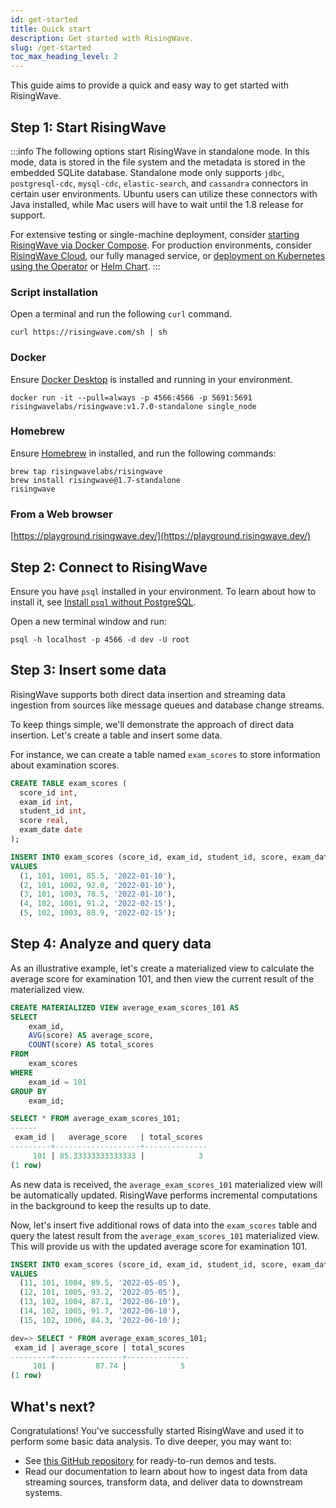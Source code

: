 ```yaml
---
id: get-started
title: Quick start
description: Get started with RisingWave.
slug: /get-started
toc_max_heading_level: 2
---
```

<head>
  <link rel="canonical" href="https://docs.risingwave.com/docs/current/get-started/" />
</head>

This guide aims to provide a quick and easy way to get started with RisingWave.

## Step 1: Start RisingWave

:::info
The following options start RisingWave in standalone mode. In this mode, data is stored in the file system and the metadata is stored in the embedded SQLite database. Standalone mode only supports `jdbc`, `postgresql-cdc`, `mysql-cdc`, `elastic-search`, and `cassandra` connectors in certain user environments. Ubuntu users can utilize these connectors with Java installed, while Mac users will have to wait until the 1.8 release for support.

For extensive testing or single-machine deployment, consider [starting RisingWave via Docker Compose](/deploy/risingwave-docker-compose.md). For production environments, consider [RisingWave Cloud](/deploy/risingwave-cloud.md), our fully managed service, or [deployment on Kubernetes using the Operator](/deploy/risingwave-kubernetes.md) or [Helm Chart](/deploy/deploy-k8s-helm.md).
:::

### Script installation

Open a terminal and run the following `curl` command.

```shell
curl https://risingwave.com/sh | sh
```

### Docker

Ensure [Docker Desktop](https://docs.docker.com/get-docker/) is installed and running in your environment.

```shell
docker run -it --pull=always -p 4566:4566 -p 5691:5691 risingwavelabs/risingwave:v1.7.0-standalone single_node
```

### Homebrew

Ensure [Homebrew](https://brew.sh/) in installed, and run the following commands:

```shell
brew tap risingwavelabs/risingwave
brew install risingwave@1.7-standalone
risingwave
```

### From a Web browser

[https://playground.risingwave.dev/](https://playground.risingwave.dev/)

## Step 2: Connect to RisingWave

Ensure you have `psql` installed in your environment. To learn about how to install it, see [Install `psql` without PostgreSQL](/guides/install-psql-without-full-postgres.md).

Open a new terminal window and run:

```shell
psql -h localhost -p 4566 -d dev -U root
```

## Step 3: Insert some data

RisingWave supports both direct data insertion and streaming data ingestion from sources like message queues and database change streams.

To keep things simple, we'll demonstrate the approach of direct data insertion. Let's create a table and insert some data.

For instance, we can create a table named `exam_scores` to store information about examination scores.

```sql title="Create the table"
CREATE TABLE exam_scores (
  score_id int,
  exam_id int,
  student_id int,
  score real,
  exam_date date
);
```

```sql title="Insert five rows of data"
INSERT INTO exam_scores (score_id, exam_id, student_id, score, exam_date)
VALUES
  (1, 101, 1001, 85.5, '2022-01-10'),
  (2, 101, 1002, 92.0, '2022-01-10'),
  (3, 101, 1003, 78.5, '2022-01-10'),
  (4, 102, 1001, 91.2, '2022-02-15'),
  (5, 102, 1003, 88.9, '2022-02-15');
```

## Step 4: Analyze and query data

As an illustrative example, let's create a materialized view to calculate the average score for examination 101, and then view the current result of the materialized view.

```sql title="Create a materialized view"
CREATE MATERIALIZED VIEW average_exam_scores_101 AS
SELECT
    exam_id,
    AVG(score) AS average_score,
    COUNT(score) AS total_scores
FROM
    exam_scores
WHERE
    exam_id = 101
GROUP BY
    exam_id;
```

```sql title="Query the current result"
SELECT * FROM average_exam_scores_101;
------
 exam_id |   average_score   | total_scores 
---------+-------------------+--------------
     101 | 85.33333333333333 |            3
(1 row)
```

As new data is received, the `average_exam_scores_101` materialized view will be automatically updated. RisingWave performs incremental computations in the background to keep the results up to date.

Now, let's insert five additional rows of data into the `exam_scores` table and query the latest result from the `average_exam_scores_101` materialized view. This will provide us with the updated average score for examination 101.

```sql title="Insert more data"
INSERT INTO exam_scores (score_id, exam_id, student_id, score, exam_date)
VALUES
  (11, 101, 1004, 89.5, '2022-05-05'),
  (12, 101, 1005, 93.2, '2022-05-05'),
  (13, 102, 1004, 87.1, '2022-06-10'),
  (14, 102, 1005, 91.7, '2022-06-10'),
  (15, 102, 1006, 84.3, '2022-06-10');
```
```sql title="Query the latest result"
dev=> SELECT * FROM average_exam_scores_101;
 exam_id | average_score | total_scores 
---------+---------------+--------------
     101 |         87.74 |            5
(1 row)
```

## What's next?

Congratulations! You've successfully started RisingWave and used it to perform some basic data analysis. To dive deeper, you may want to: 

- See [this GitHub repository](https://github.com/risingwavelabs/risingwave/tree/main/integration_tests) for ready-to-run demos and tests.
- Read our documentation to learn about how to ingest data from data streaming sources, transform data, and deliver data to downstream systems.